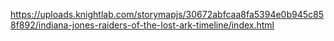 https://uploads.knightlab.com/storymapjs/30672abfcaa8fa5394e0b945c858f892/indiana-jones-raiders-of-the-lost-ark-timeline/index.html
